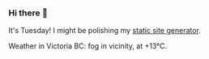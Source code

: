 ### Hi there :wave:

It's Tuesday! I might be polishing my [static site generator](https://github.com/bewuethr/pandoc-bash-blog).

Weather in Victoria BC: fog in vicinity, at +13°C.
